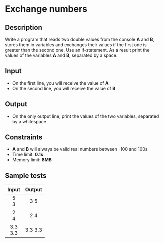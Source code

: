# Exchange numbers

## Description
Write a program that reads two double values from the console **A** and **B**, stores them in variables and exchanges their values if the first one is greater than the second one. 
Use an if-statement. As a result print the values of the variables **A** and **B**, separated by a space.

## Input
- On the first line, you will receive the value of **A**
- On the second line, you will receive the value of **B**

## Output
- On the only output line, print the values of the two variables, separated by a whitespace

## Constraints
- **A** and **B** will always be valid real numbers between -100 and 100s
- Time limit: **0.1s**
- Memory limit: **8MB**

## Sample tests

|     Input      |     Output     |
|:--------------:|:--------------:|
|5<br/>3         |3 5             |
|2<br/>4         |2 4             |
|3.3<br/>3.3     |3.3 3.3         |